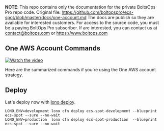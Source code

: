 <!-- note marker start -->
**NOTE**: This repo contains only the documentation for the private BoltsOps Pro repo code.
Original file: https://github.com/boltopspro/ecs-spot/blob/master/docs/one-account.md
The docs are publish so they are available for interested customers.
For access to the source code, you must be a paying BoltOps Pro subscriber.
If are interested, you can contact us at contact@boltops.com or https://www.boltops.com

<!-- note marker end -->

## One AWS Account Commands

[![Watch the video](https://img.boltops.com/boltopspro/video-preview/single/ecs-spot.png)](https://www.youtube.com/watch?v=l2Gy7vlflfw)

Here are the summarized commands if you're using the One AWS account strategy.

## Deploy

Let's deploy now with [lono deploy](https://lono.cloud/reference/lono-cfn-deploy/).

    LONO_ENV=development lono cfn deploy ecs-spot-development --blueprint ecs-spot --sure --no-wait
    LONO_ENV=production  lono cfn deploy ecs-spot-production  --blueprint ecs-spot --sure --no-wait
